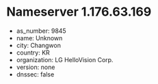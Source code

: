 # Nameserver 1.176.63.169

* as_number: 9845
* name: Unknown
* city: Changwon
* country: KR
* organization: LG HelloVision Corp.
* version: none
* dnssec: false
